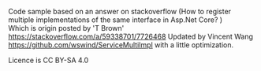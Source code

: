 Code sample based on an answer on stackoverflow (How to register multiple implementations of the same interface in Asp.Net Core? )   
Which is origin posted by 'T Brown' https://stackoverflow.com/a/59338701/7726468
Updated by Vincent Wang https://github.com/wswind/ServiceMultiImpl with a little optimization.

Licence is CC BY-SA 4.0